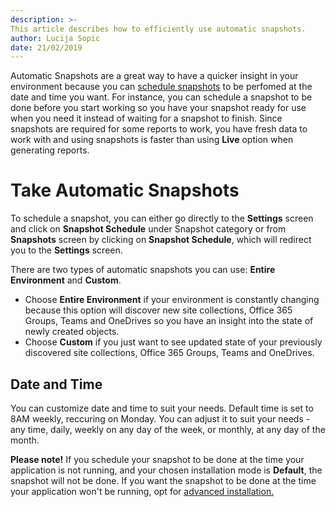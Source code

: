 ```yaml
---
description: >-
This article describes how to efficiently use automatic snapshots.
author: Lucija Sopic
date: 21/02/2019
---
```


Automatic Snapshots are a great way to have a quicker insight in your environment because you can [schedule snapshots](../get-to-know-security-manager/settings-screen.md) to be perfomed at the date and time you want. For instance, you can schedule a snapshot to be done before you start working so you have your snapshot ready for use when you need it instead of waiting for a snapshot to finish. Since snapshots are required for some reports to work, you have fresh data to work with and using snapshots is faster than using **Live** option when generating reports. 

# Take Automatic Snapshots

To schedule a snapshot, you can either go directly to the **Settings** screen and click on **Snapshot Schedule** under Snapshot category or from **Snapshots** screen by clicking on **Snapshot Schedule**, which will redirect you to the **Settings** screen.

There are two types of automatic snapshots you can use: **Entire Environment** and **Custom**.

* Choose **Entire Environment** if your environment is constantly changing because this option will discover new site collections, Office 365 Groups, Teams and OneDrives so you have an insight into the state of newly created objects.
* Choose **Custom** if you just want to see updated state of your previously discovered site collections, Office 365 Groups, Teams and OneDrives.

## Date and Time

You can customize date and time to suit your needs. Default time is set to 8AM weekly, reccuring on Monday. You can adjust it to suit your needs - any time, daily, weekly on any day of the week, or monthly, at any day of the month. 

**Please note!** If you schedule your snapshot to be done at the time your application is not running, and your chosen installation mode is **Default**, the snapshot will not be done. If you want the snapshot to be done at the time your application won't be running, opt for [advanced installation.](../installation/installation-guide.md#advanced-installation)
